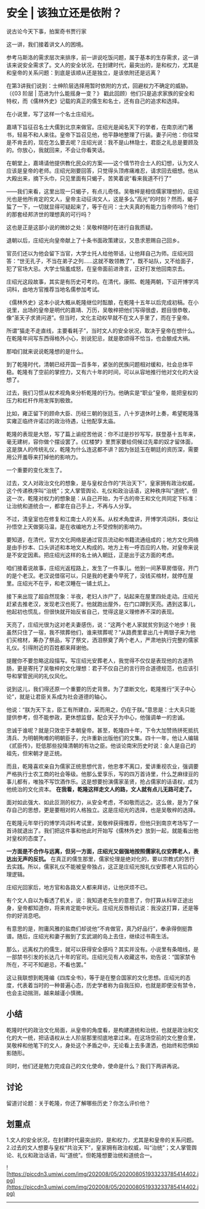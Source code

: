 # 安全 | 该独立还是依附？

说古论今天下事，拍案奇书贾行家

这一讲，我们接着讲文人的困境。

参考马斯洛的需求层次来排序，前一讲说吃饭问题，属于基本的生存需求，这一讲该来说安全需求了。文人的安全状况，在封建时代，最突出的，是和权力，尤其是和皇帝的关系问题：到底是该顺从还是独立，是该依附还是远离？

在第3讲我们说到：士绅阶层选择用暂时依附的方式，回避权力不确定的威胁。（《03 阶层 | 范进为什么能摇身一变？》 戳此回顾）他们只是追求家族的安全和特权，而《儒林外史》记载的真正的儒生和名士，还有自己的追求和选择。

在小说里，写了这样一个名士庄绍光。

嘉靖下旨征召名士大儒到北京来做官。庄绍光是闻名天下的学者，在南京闭门著书，轻易不和人来往。皇帝下旨召见他，他平静地整理了行装。妻子问他：你往常是不肯去的，现在怎么要去呢？庄绍光说：我不是山林隐士，君臣之礼总是要顾及的。你放心，我就回来，不会让你看笑话。

在朝堂上，嘉靖请他提供教化民众的方案——这个情节符合士人的幻想，认为文人应该是皇帝的老师。庄绍光刚要回答，只觉得头顶疼痛难忍，请求回去细想。他从大殿出来，摘下头巾，只见里面有只蝎子，苦笑着说“看来我道不行了”

——我们来看，这里出现一只蝎子，有点儿奇怪。吴敬梓是相信儒家理想的，庄绍光也是他所肯定的文人，皇帝主动征询文人，这是多么“高光”的时刻？然而，蝎子蜇了一下，一切就显得可疑起来了，等于在问：士大夫真的有能力当帝师吗？他们的那套经邦济世的理想真的可行吗？

这也是正是这部小说的微妙之处：吴敬梓随时在进行自我质疑。

退朝以后，庄绍光向皇帝献上了十条书面政策建议，又恳求恩赐自己回乡。

官员们还以为他会留下当官，大学士托人给他带话，让他拜自己为师。庄绍光回答：“世无孔子，不当在弟子之列……这就不敢领教了”，既不站队，又不给面子，犯了官场大忌。大学士恼羞成怒，在皇帝面前进谗言，正好打发他回南京去。

庄绍光这段故事，其实是有历史可考的。在清代，康熙、乾隆两朝，下诏开博学鸿词科，由地方官推荐当地名儒参加考试。

《儒林外史》这本小说大概从乾隆继位时酝酿，在乾隆十五年以后完成初稿。在小说里，出场的皇帝是明代的嘉靖、万历，吴敬梓把他们写得很虚，题目很恭敬，像“圣天子求贤问道”。但当时，文化主动权早就不在文人手里了，而在于皇帝。

所谓“猫走不走直线，主要看耗子”，当时文人的安全状况，取决于皇帝在想什么。在乾隆年间写东西得格外小心，别说犯忌，就是歌颂得不恰当，也会酿成大祸。

那咱们就来说说乾隆想的是什么。

到了乾隆时代，清朝已经开国一百多年，紧张的民族问题相对缓和，社会总体平稳。乾隆有了空前的掌控力，又有六十年的时间，可以从容地推行他对文化的大设想了。

过去，我们习惯从权术视角来分析乾隆的行为。他确实是“职业”皇帝，能把皇权的压力和杠杆作用发挥到极致。

比如，雍正留下的顾命大臣、历经三朝的张廷玉，八十岁退休时上奏，希望乾隆落实雍正临终许诺过的政治待遇，让他配享太庙。

乾隆的表现是大怒，写了篇上谕挖苦他说：你不过是抄抄写写，朕登基十五年来，毫无建树，容你做个摆设罢了。《红楼梦》里贾家要给伺候过先辈的奴才留体面，这是旗人的传统礼仪，乾隆为什么连这都不讲？因为张廷玉在朝廷的资历深，需要用公开羞辱来打掉他的影响力。

一个重要的变化发生了。

过去，文人对政治文化的想象，是与皇权合作的“共治天下”，皇家拥有政治权威，这个传递秩序叫“治统”；文人掌管舆论、礼仪和政治话语，这种秩序叫“道统”。但这一次，乾隆对权力的想象是：从自己开始，为千古的帝王和文化共同定下标准：让治统和道统合一，都拿在自己手上，不再与人分享。

不过，清皇室也在修复和江南士人的关系。从权术角度讲，开博学鸿词科，类似让孙悟空上天做弼马温，是在收编地方上不受控制的影响力。

要知道，在清代，官方文化网络是通过官员流动和书籍流通组成的；地方文化网络是由手抄本、口头讲述和本地文人构成的。地方上有一呼百应的人物，对皇帝来说是不安定因素。把庄绍光这样的名士纳入朝廷，正是出于这方面的考虑。

咱们接着说故事，庄绍光返程路上，发生了一件事儿。他到一间茅草房借宿，开门的是个老汉。老汉说借宿可以，只是我的老妻今早死了，没钱买棺材，就停在屋里。庄绍光不在乎，和老汉睡在一铺土炕上。

接下来出现了超自然现象：半夜，老妇人诈尸了，站起来在屋里四处走动。庄绍光赶紧去推老汉，发现老汉也死了。他就跑出屋外，在门口蹲到天亮。遇到这事儿，他起初也慌乱，但很快就开始反省自己，觉得这是义理修养不深的表现。

天亮了，庄绍光很为这对老夫妻感伤，说：“这两个老人家就贫穷到这个地步！我虽然只住了一宿，我不殡葬他们，谁来殡葬呢？”从路费里拿出几十两银子来为他们买棺材，筹办了祭品，写了祭文，洒泪祭奠了两个老人，严肃地执行完整的儒家礼仪。引得附近的百姓都来拜谢他。

提醒你不要忽略这段描写。写庄绍光安葬老人，我觉得不仅仅是表现他的古道热肠，更是寄托了吴敬梓的文化理想：君子不仅自己的言行符合道德规范，也应该引导和掌管民间的礼仪风化。

说到这儿，我们得还原一个重要的历史背景。为了垄断文化，乾隆推行“天子中心论”，就是让君臣关系成为社会道德的轴心。

他说：“朕为天下主，臣工有所建白，采而用之，仍在于朕。”意思是：士大夫只能提供参考，但不能参政，更休想监督。配合天子为中心，他强调单一的忠诚。

忠诚于谁呢？就是只效忠于本朝皇帝。甚至，乾隆四十年，下令大加赞扬拼死抵抗清兵、为明朝殉难的明朝臣子，允许重新出版他们的文集。四十一年，他让人编辑《贰臣传》，贬低那些投降清朝的有功之臣。他谈论南宋历史时说：金人是自己的祖先，但宋朝才是正统。

而且，乾隆喜欢亲自为儒家正统思想代言，他忠孝不离口，爱讲重视农业，强调要严格执行士农工商的社会等级。他那么爱享乐，写的四万首诗里，什么芝麻绿豆的事儿都有，唯独不写饮酒作乐。这是想要扮演儒家圣贤，抢占儒家的话语权，成为他统治的文化资本。 **在我看，乾隆这样走文人的路，文人就有点儿无路可走了。**

面对如此强大、如此叵测的权力，从安全考虑，不如敬而远之。这么做，是为了保存自己的思想，更是要相对的人格独立。这是庄绍光的选择，也是吴敬梓的选择。

在乾隆元年举行的博学鸿词科考试里，吴敬梓获得推荐，但他只到南京考场写了一首诗就退出了。我们把这件事和他此时开始写《儒林外史》放到一起，就能看出他对皇权的态度了。

 **一方面是不合作与远离，但另一方面，庄绍光又倔强地按照儒家礼仪安葬老人，表达出无声的反抗。** 在真正的儒生那里，儒家伦理是绝对化的，要以宗教式的苦行去实践。所以，儒家礼仪不能被皇帝独占，这正是庄绍光按礼仪安葬老人背后的心理逻辑。

庄绍光回家后，地方官和各路文人都来拜访，让他厌烦不已。

有个文人自以为看透了机关，说：我知道老先生的意思了，你打算从科举正途出身，皇帝都知道你，将来肯定能中状元。庄绍光反唇相讥说：我没这打算，还是等你的好消息吧。

有意思的是，附庸风雅的盐商们却说他“不肯做官，真乃好品行”，奉承得倒挺靠谱。随后，庄绍光和妻子搬到了玄武湖的岛上去住，继续过书斋生活。

那么，远离权力的儒生，就可以获得安全感吗？其实并没有。小说里有条暗线，是一部禁书引发的长达几十年的官司。庄绍光见有人收藏这书，劝告说：“国家禁令所在，不可不知避忌，不看也罢。”

这让我联想到乾隆编《四库全书》，等于是在整合国家的文化思想。庄绍光的态度，代表着当时的一种普遍心态，历史学者称为自我压抑，也就是即便没有禁令，也会主动揣测，越来越谨小慎微。

## 小结

乾隆时代的政治文化局面，从皇帝的角度看，是构建道统和治统，也就是政治和文化的大一统，把话语权从士人阶层那里彻底地拿过来。在这场空前的文化整合里，吴敬梓和他笔下的文人，身处这个矛盾之中，无论看上去多潇洒，也始终和恐惧如影随形。

同时，他们还是勉力完成自己的文化使命，使命是什么？我们下两讲再说。

## 讨论

留道讨论题：关于乾隆，你还了解哪些历史？你怎么评价他？

## 划重点

1.文人的安全状况，在封建时代最突出的，是和权力，尤其是和皇帝的关系问题。
2.过去的文人想要与皇权“共治天下”，皇家拥有政治权威，叫“治统”；文人掌管舆论、礼仪和政治话语，叫“道统”。但乾隆想要治统和道统合一。

![https://piccdn3.umiwi.com/img/202008/05/202008051933233785414402.jpg](https://piccdn3.umiwi.com/img/202008/05/202008051933233785414402.jpg)

---
